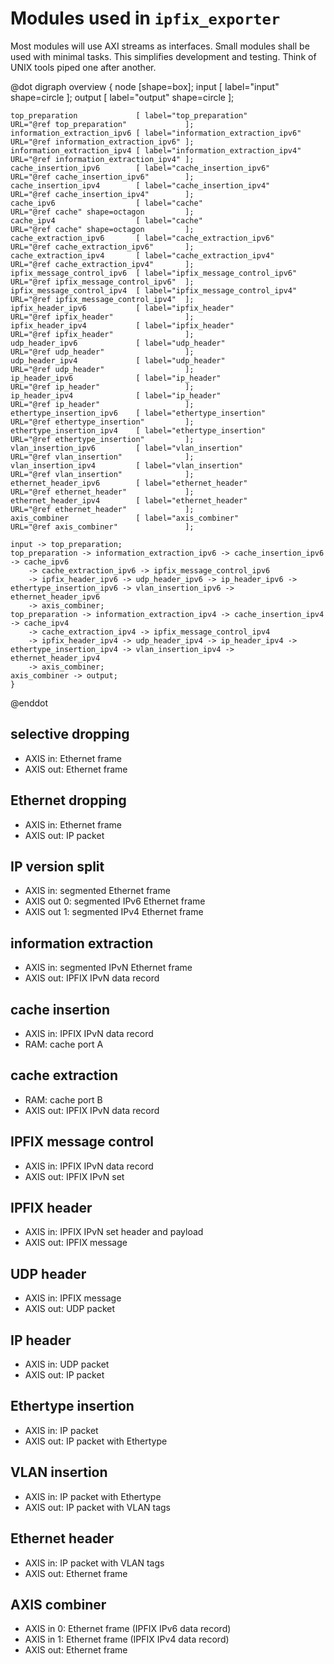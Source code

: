 # Modules used in `ipfix_exporter`
Most modules will use AXI streams as interfaces.
Small modules shall be used with minimal tasks.
This simplifies development and testing.
Think of UNIX tools piped one after another.

@dot
digraph overview
	{
	node [shape=box];
	input  [ label="input"  shape=circle ];
	output [ label="output" shape=circle ];

	top_preparation             [ label="top_preparation"             URL="@ref top_preparation"             ];
	information_extraction_ipv6 [ label="information_extraction_ipv6" URL="@ref information_extraction_ipv6" ];
	information_extraction_ipv4 [ label="information_extraction_ipv4" URL="@ref information_extraction_ipv4" ];
	cache_insertion_ipv6        [ label="cache_insertion_ipv6"        URL="@ref cache_insertion_ipv6"        ];
	cache_insertion_ipv4        [ label="cache_insertion_ipv4"        URL="@ref cache_insertion_ipv4"        ];
	cache_ipv6                  [ label="cache"                       URL="@ref cache" shape=octagon         ];
	cache_ipv4                  [ label="cache"                       URL="@ref cache" shape=octagon         ];
	cache_extraction_ipv6       [ label="cache_extraction_ipv6"       URL="@ref cache_extraction_ipv6"       ];
	cache_extraction_ipv4       [ label="cache_extraction_ipv4"       URL="@ref cache_extraction_ipv4"       ];
	ipfix_message_control_ipv6  [ label="ipfix_message_control_ipv6"  URL="@ref ipfix_message_control_ipv6"  ];
	ipfix_message_control_ipv4  [ label="ipfix_message_control_ipv4"  URL="@ref ipfix_message_control_ipv4"  ];
	ipfix_header_ipv6           [ label="ipfix_header"                URL="@ref ipfix_header"                ];
	ipfix_header_ipv4           [ label="ipfix_header"                URL="@ref ipfix_header"                ];
	udp_header_ipv6             [ label="udp_header"                  URL="@ref udp_header"                  ];
	udp_header_ipv4             [ label="udp_header"                  URL="@ref udp_header"                  ];
	ip_header_ipv6              [ label="ip_header"                   URL="@ref ip_header"                   ];
	ip_header_ipv4              [ label="ip_header"                   URL="@ref ip_header"                   ];
	ethertype_insertion_ipv6    [ label="ethertype_insertion"         URL="@ref ethertype_insertion"         ];
	ethertype_insertion_ipv4    [ label="ethertype_insertion"         URL="@ref ethertype_insertion"         ];
	vlan_insertion_ipv6         [ label="vlan_insertion"              URL="@ref vlan_insertion"              ];
	vlan_insertion_ipv4         [ label="vlan_insertion"              URL="@ref vlan_insertion"              ];
	ethernet_header_ipv6        [ label="ethernet_header"             URL="@ref ethernet_header"             ];
	ethernet_header_ipv4        [ label="ethernet_header"             URL="@ref ethernet_header"             ];
	axis_combiner               [ label="axis_combiner"               URL="@ref axis_combiner"               ];

	input -> top_preparation;
	top_preparation -> information_extraction_ipv6 -> cache_insertion_ipv6 -> cache_ipv6
		-> cache_extraction_ipv6 -> ipfix_message_control_ipv6
		-> ipfix_header_ipv6 -> udp_header_ipv6 -> ip_header_ipv6 -> ethertype_insertion_ipv6 -> vlan_insertion_ipv6 -> ethernet_header_ipv6
		-> axis_combiner;
	top_preparation -> information_extraction_ipv4 -> cache_insertion_ipv4 -> cache_ipv4
		-> cache_extraction_ipv4 -> ipfix_message_control_ipv4
		-> ipfix_header_ipv4 -> udp_header_ipv4 -> ip_header_ipv4 -> ethertype_insertion_ipv4 -> vlan_insertion_ipv4 -> ethernet_header_ipv4
		-> axis_combiner;
	axis_combiner -> output;
	}
@enddot

## selective dropping
* AXIS in: Ethernet frame
* AXIS out: Ethernet frame

## Ethernet dropping
* AXIS in: Ethernet frame
* AXIS out: IP packet

## IP version split
* AXIS in: segmented Ethernet frame
* AXIS out 0: segmented IPv6 Ethernet frame
* AXIS out 1: segmented IPv4 Ethernet frame

## information extraction
* AXIS in: segmented IPvN Ethernet frame
* AXIS out: IPFIX IPvN data record

## cache insertion
* AXIS in: IPFIX IPvN data record
* RAM: cache port A

## cache extraction
* RAM: cache port B
* AXIS out: IPFIX IPvN data record

## IPFIX message control
* AXIS in: IPFIX IPvN data record
* AXIS out: IPFIX IPvN set

## IPFIX header
* AXIS in: IPFIX IPvN set header and payload
* AXIS out: IPFIX message

## UDP header
* AXIS in: IPFIX message
* AXIS out: UDP packet

## IP header
* AXIS in: UDP packet
* AXIS out: IP packet

## Ethertype insertion
* AXIS in: IP packet
* AXIS out: IP packet with Ethertype

## VLAN insertion
* AXIS in: IP packet with Ethertype
* AXIS out: IP packet with VLAN tags

## Ethernet header
* AXIS in: IP packet with VLAN tags
* AXIS out: Ethernet frame

## AXIS combiner
* AXIS in 0: Ethernet frame (IPFIX IPv6 data record)
* AXIS in 1: Ethernet frame (IPFIX IPv4 data record)
* AXIS out: Ethernet frame
